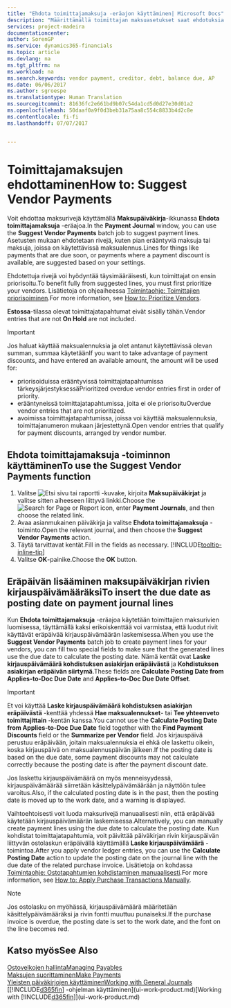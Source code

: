```yaml
---
title: "Ehdota toimittajamaksuja -eräajon käyttäminen| Microsoft Docs"
description: "Määrittämällä toimittajan maksuasetukset saat ehdotuksia maksuista, joiden eräpäivä on pian tai joissa on käytettävissä alennus."
services: project-madeira
documentationcenter: 
author: SorenGP
ms.service: dynamics365-financials
ms.topic: article
ms.devlang: na
ms.tgt_pltfrm: na
ms.workload: na
ms.search.keywords: vendor payment, creditor, debt, balance due, AP
ms.date: 06/06/2017
ms.author: sgroespe
ms.translationtype: Human Translation
ms.sourcegitcommit: 81636fc2e661bd9b07c54da1cd5d0d27e30d01a2
ms.openlocfilehash: 50daaf0a9f0d3beb31a75aa8c554c8833b4d2c8e
ms.contentlocale: fi-fi
ms.lasthandoff: 07/07/2017


---
```

# <a name="how-to-suggest-vendor-payments"></a><span data-ttu-id="8a19f-103">Toimittajamaksujen ehdottaminen</span><span class="sxs-lookup"><span data-stu-id="8a19f-103">How to: Suggest Vendor Payments</span></span>
<span data-ttu-id="8a19f-104">Voit ehdottaa maksurivejä käyttämällä **Maksupäiväkirja**-ikkunassa **Ehdota toimittajamaksuja** -eräajoa.</span><span class="sxs-lookup"><span data-stu-id="8a19f-104">In the **Payment Journal** window, you can use the **Suggest Vendor Payments** batch job to suggest payment lines.</span></span> <span data-ttu-id="8a19f-105">Asetusten mukaan ehdotetaan rivejä, kuten pian erääntyviä maksuja tai maksuja, joissa on käytettävissä maksualennus.</span><span class="sxs-lookup"><span data-stu-id="8a19f-105">Lines for things like payments that are due soon, or payments where a payment discount is available, are suggested based on your settings.</span></span>

<span data-ttu-id="8a19f-106">Ehdotettuja rivejä voi hyödyntää täysimääräisesti, kun toimittajat on ensin priorisoitu.</span><span class="sxs-lookup"><span data-stu-id="8a19f-106">To benefit fully from suggested lines, you must first prioritize your vendors.</span></span> <span data-ttu-id="8a19f-107">Lisätietoja on ohjeaiheessa [Toimintaohje: Toimittajien priorisoiminen](purchasing-how-prioritize-vendors.md).</span><span class="sxs-lookup"><span data-stu-id="8a19f-107">For more information, see [How to: Prioritize Vendors](purchasing-how-prioritize-vendors.md).</span></span>  

<span data-ttu-id="8a19f-108">**Estossa**-tilassa olevat toimittajatapahtumat eivät sisälly tähän.</span><span class="sxs-lookup"><span data-stu-id="8a19f-108">Vendor entries that are not **On Hold** are not included.</span></span>  

> [!IMPORTANT]  
>   <span data-ttu-id="8a19f-109">Jos haluat käyttää maksualennuksia ja olet antanut käytettävissä olevan summan, summaa käytetään</span><span class="sxs-lookup"><span data-stu-id="8a19f-109">If you want to take advantage of payment discounts, and have entered an available amount, the amount will be used for:</span></span>  

* <span data-ttu-id="8a19f-110">priorisoiduissa erääntyvissä toimittajatapahtumissa tärkeysjärjestyksessä</span><span class="sxs-lookup"><span data-stu-id="8a19f-110">Prioritized overdue vendor entries first in order of priority.</span></span>  
* <span data-ttu-id="8a19f-111">erääntyneissä toimittajatapahtumissa, joita ei ole priorisoitu</span><span class="sxs-lookup"><span data-stu-id="8a19f-111">Overdue vendor entries that are not prioritized.</span></span>  
* <span data-ttu-id="8a19f-112">avoimissa toimittajatapahtumissa, joissa voi käyttää maksualennuksia, toimittajanumeron mukaan järjestettynä.</span><span class="sxs-lookup"><span data-stu-id="8a19f-112">Open vendor entries that qualify for payment discounts, arranged by vendor number.</span></span>  

## <a name="to-use-the-suggest-vendor-payments-function"></a><span data-ttu-id="8a19f-113">Ehdota toimittajamaksuja -toiminnon käyttäminen</span><span class="sxs-lookup"><span data-stu-id="8a19f-113">To use the Suggest Vendor Payments function</span></span>
1. <span data-ttu-id="8a19f-114">Valitse ![Etsi sivu tai raportti](media/ui-search/search_small.png "Etsi sivu tai raportti -kuvake") -kuvake, kirjoita **Maksupäiväkirjat** ja valitse sitten aiheeseen liittyvä linkki.</span><span class="sxs-lookup"><span data-stu-id="8a19f-114">Choose the ![Search for Page or Report](media/ui-search/search_small.png "Search for Page or Report icon") icon, enter **Payment Journals**, and then choose the related link.</span></span>  
2. <span data-ttu-id="8a19f-115">Avaa asianmukainen päiväkirja ja valitse **Ehdota toimittajamaksuja** -toiminto.</span><span class="sxs-lookup"><span data-stu-id="8a19f-115">Open the relevant journal, and then choose the **Suggest Vendor Payments** action.</span></span>  
3. <span data-ttu-id="8a19f-116">Täytä tarvittavat kentät.</span><span class="sxs-lookup"><span data-stu-id="8a19f-116">Fill in the fields as necessary.</span></span> [!INCLUDE[tooltip-inline-tip](includes/tooltip-inline-tip_md.md)]  
4. <span data-ttu-id="8a19f-117">Valitse **OK**-painike.</span><span class="sxs-lookup"><span data-stu-id="8a19f-117">Choose the **OK** button.</span></span>  

## <a name="to-insert-the-due-date-as-posting-date-on-payment-journal-lines"></a><span data-ttu-id="8a19f-118">Eräpäivän lisääminen maksupäiväkirjan rivien kirjauspäivämääräksi</span><span class="sxs-lookup"><span data-stu-id="8a19f-118">To insert the due date as posting date on payment journal lines</span></span>
<span data-ttu-id="8a19f-119">Kun **Ehdota toimittajamaksuja** -eräajoa käytetään toimittajien maksurivien luomisessa, täyttämällä kaksi erikoiskenttää voi varmistaa, että luodut rivit käyttävät eräpäivää kirjauspäivämäärän laskemisessa.</span><span class="sxs-lookup"><span data-stu-id="8a19f-119">When you use the **Suggest Vendor Payments** batch job to create payment lines for your vendors, you can fill two special fields to make sure that the generated lines use the due date to calculate the posting date.</span></span> <span data-ttu-id="8a19f-120">Nämä kentät ovat **Laske kirjauspäivämäärä kohdistuksen asiakirjan eräpäivästä** ja **Kohdistuksen asiakirjan eräpäivän siirtymä**.</span><span class="sxs-lookup"><span data-stu-id="8a19f-120">These fields are **Calculate Posting Date from Applies-to-Doc Due Date** and **Applies-to-Doc Due Date Offset**.</span></span>  

> [!IMPORTANT]  
>   <span data-ttu-id="8a19f-121">Et voi käyttää **Laske kirjauspäivämäärä kohdistuksen asiakirjan eräpäivästä** -kenttää yhdessä **Hae maksualennukset**- tai **Tee yhteenveto toimittajittain** -kentän kanssa.</span><span class="sxs-lookup"><span data-stu-id="8a19f-121">You cannot use the **Calculate Posting Date from Applies-to-Doc Due Date** field together with the **Find Payment Discounts** field or the **Summarize per Vendor** field.</span></span> <span data-ttu-id="8a19f-122">Jos kirjauspäivä perustuu eräpäivään, joitain maksualennuksia ei ehkä ole laskettu oikein, koska kirjauspäivä on maksualennuspäivän jälkeen.</span><span class="sxs-lookup"><span data-stu-id="8a19f-122">If the posting date is based on the due date, some payment discounts may not calculate correctly because the posting date is after the payment discount date.</span></span>  

<span data-ttu-id="8a19f-123">Jos laskettu kirjauspäivämäärä on myös menneisyydessä, kirjauspäivämäärää siirretään käsittelypäivämäärään ja näyttöön tulee varoitus.</span><span class="sxs-lookup"><span data-stu-id="8a19f-123">Also, if the calculated posting date is in the past, then the posting date is moved up to the work date, and a warning is displayed.</span></span>  

<span data-ttu-id="8a19f-124">Vaihtoehtoisesti voit luoda maksurivejä manuaalisesti niin, että eräpäivää käytetään kirjauspäivämäärän laskemisessa.</span><span class="sxs-lookup"><span data-stu-id="8a19f-124">Alternatively, you can manually create payment lines using the due date to calculate the posting date.</span></span> <span data-ttu-id="8a19f-125">Kun kohdistat toimittajatapahtumia, voit päivittää päiväkirjan rivin kirjauspäivän liittyvän ostolaskun eräpäivällä käyttämällä **Laske kirjauspäivämäärä** -toimintoa.</span><span class="sxs-lookup"><span data-stu-id="8a19f-125">After you apply vendor ledger entries, you can use the **Calculate Posting Date** action to update the posting date on the journal line with the due date of the related purchase invoice.</span></span> <span data-ttu-id="8a19f-126">Lisätietoja on kohdassa [Toimintaohje: Ostotapahtumien kohdistaminen manuaalisesti](payables-how-apply-purchase-transactions-manually.md).</span><span class="sxs-lookup"><span data-stu-id="8a19f-126">For more information, see [How to: Apply Purchase Transactions Manually](payables-how-apply-purchase-transactions-manually.md).</span></span>  

> [!NOTE]  
>   <span data-ttu-id="8a19f-127">Jos ostolasku on myöhässä, kirjauspäivämäärä määritetään käsittelypäivämääräksi ja rivin fontti muuttuu punaiseksi.</span><span class="sxs-lookup"><span data-stu-id="8a19f-127">If the purchase invoice is overdue, the posting date is set to the work date, and the font on the line becomes red.</span></span>  

## <a name="see-also"></a><span data-ttu-id="8a19f-128">Katso myös</span><span class="sxs-lookup"><span data-stu-id="8a19f-128">See Also</span></span>
[<span data-ttu-id="8a19f-129">Ostovelkojen hallinta</span><span class="sxs-lookup"><span data-stu-id="8a19f-129">Managing Payables</span></span>](payables-manage-payables.md)  
[<span data-ttu-id="8a19f-130">Maksujen suorittaminen</span><span class="sxs-lookup"><span data-stu-id="8a19f-130">Make Payments</span></span>](payables-make-payments.md)  
[<span data-ttu-id="8a19f-131">Yleisten päiväkirjojen käyttäminen</span><span class="sxs-lookup"><span data-stu-id="8a19f-131">Working with General Journals</span></span>](ui-work-general-journals.md)  
<span data-ttu-id="8a19f-132">[[!INCLUDE[d365fin](includes/d365fin_md.md)] -ohjelman käyttäminen](ui-work-product.md)</span><span class="sxs-lookup"><span data-stu-id="8a19f-132">[Working with [!INCLUDE[d365fin](includes/d365fin_md.md)]](ui-work-product.md)</span></span>  

